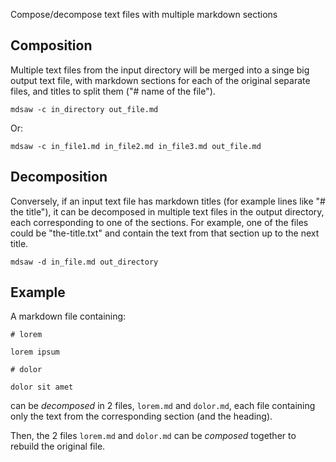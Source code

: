 Compose/decompose text files with multiple markdown sections

Composition
-----------

Multiple text files from the input directory will be merged into a singe big
output text file, with markdown sections for each of the original separate
files, and titles to split them ("# name of the file").

	mdsaw -c in_directory out_file.md

Or:

	mdsaw -c in_file1.md in_file2.md in_file3.md out_file.md

Decomposition
-------------

Conversely, if an input text file has markdown titles (for example lines like
"# the title"), it can be decomposed in multiple text files in the output
directory, each corresponding to one of the sections.
For example, one of the files could be "the-title.txt" and contain the text
from that section up to the next title.

	mdsaw -d in_file.md out_directory

Example
-------

A markdown file containing:

	# lorem

	lorem ipsum

	# dolor

	dolor sit amet

can be _decomposed_ in 2 files, `lorem.md` and `dolor.md`, each file
containing only the text from the corresponding section (and the heading).

Then, the 2 files `lorem.md` and `dolor.md` can be _composed_ together
to rebuild the original file.

